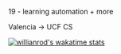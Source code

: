 19 - learning automation + more



Valencia -> UCF CS

[![willianrod's wakatime stats](https://github-readme-stats.vercel.app/api/wakatime?username=xStar2222)](https://github.com/anuraghazra/github-readme-stats)
